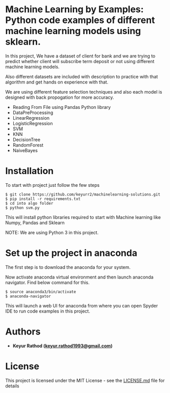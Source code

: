 Machine Learning by Examples: Python code examples of different machine learning models using sklearn.
==================

In this project, We have a dataset of client for bank and we are trying to predict whether client will subscribe term deposit or not using different machine learning models.

Also different datasets are included with description to practice with that algorithm and get hands on experience with that.

We are using different feature selection techniques and also each model is designed with back propogation for more accuracy.


* Reading From File using Pandas Python library
* DataPreProcessing
* LinearRegression 
* LogisticRegression
* SVM
* KNN
* DecisionTree
* RandomForest
* NaiveBayes


Installation
==================

To start with project just follow the few steps 

	$ git clone https://github.com/keyurr2/machinelearning-solutions.git
	$ pip install -r requirements.txt
	$ cd into algo folder
	$ python svm.py 

This will install python libraries required to start with Machine learning like Numpy, Pandas and Sklearn

NOTE: We are using Python 3 in this project.


Set up the project in anaconda
==================================================
The first step is to download the anaconda for your system.

Now activate anaconda virtual environment and then launch anaconda navigator.
Find below command for this.
  
  	$ source anaconda3/bin/activate
	$ anaconda-navigator  
	
This will launch a web UI for anaconda from where you can open Spyder IDE to run code examples in this project.

Authors
==================

* **Keyur Rathod (keyur.rathod1993@gmail.com)**

License
==================

This project is licensed under the MIT License - see the [LICENSE.md](LICENSE.md) file for details
